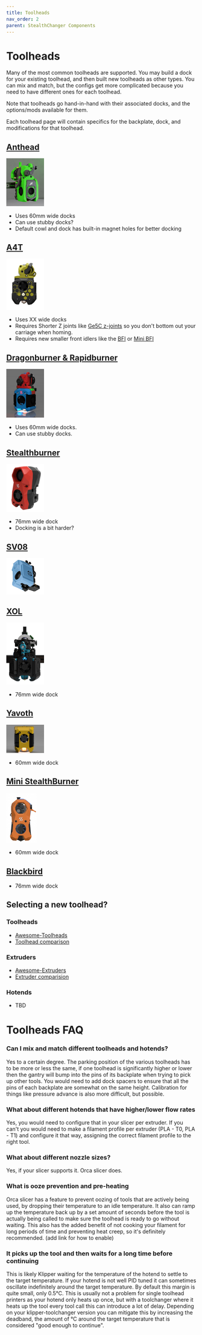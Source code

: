 ```yaml
---
title: Toolheads
nav_order: 2
parent: StealthChanger Components
---
```

<!-- Use the page layout at TOC.md:  https://github.com/sdylewski/StealthChanger/blob/main/docs/TOC.md -->
# Toolheads

Many of the most common toolheads are supported.  You may build a dock for your existing toolhead, and then built new toolheads as other types. You can mix and match, but the configs get more complicated because you need to have different ones for each toolhead. 

Note that toolheads go hand-in-hand with their associated docks, and the options/mods available for them. 

Each toolhead page will contain specifics for the backplate, dock, and modifications for that toolhead.


## [Anthead](Anthead.md)
[<img src="../media/Toolheads/Anthead.png" width=100>](Anthead.md)

* Uses 60mm wide docks
* Can use stubby docks? 
* Default cowl and dock has built-in magnet holes for better docking


## [A4T](A4T.md)
[<img src="../media/Toolheads/A4t.png" width=100>](A4T.md)

* Uses XX wide docks
* Requires Shorter Z joints like <a href="https://github.com/VoronDesign/VoronUsers/tree/main/printer_mods/hartk1213/Voron2.4_GE5C">Ge5C z-joints</a> so you don't bottom out your carriage when homing.
* Requires new smaller front idlers like the <a href="https://github.com/clee/VoronBFI">BFI</a> or <a href="https://github.com/DraftShift/StealthChanger/tree/main/UserMods/BT123/MiniBFI%20%2B%20MicroBFI">Mini BFI</a>

	
## [Dragonburner & Rapidburner](Dragonburner.md)
[<img src="../media/Toolheads/Dragonburner.png" width=100>](Dragonburner.md)

* Uses 60mm wide docks.
* Can use stubby docks.

## [Stealthburner](Stealthburner.md)
[<img src="../media/Toolheads/Stealthburner.png" width=100>](Stealthburner.md)

* 76mm wide dock
* Docking is a bit harder? 
		
## [SV08](SV08.md)
[<img src="../media/Toolheads/SV08.png" width=100>](SV08.md)

		
## [XOL](XOL.md)
[<img src="../media/Toolheads/Xol.png" width=100>](XOL.md)

* 76mm wide dock

## [Yavoth](Yavoth.md)
[<img src="../media/Toolheads/yavoth.png" width=100>](Yavoth.md)

* 60mm wide dock

## [Mini StealthBurner](MiniSB.md)
[<img src="../media/Toolheads/MiniSB.png" width=80>](MiniSB.md)

* 60mm wide dock

## [Blackbird](Blackbird.md)

* 76mm wide dock


## Selecting a new toolhead?

### Toolheads
* [Awesome-Toolheads](https://github.com/SartorialGrunt0/Awesome-Toolheads?tab=readme-ov-file)
* [Toolhead comparison](https://3dp-info.fyi/toolhead-comparison)

### Extruders
* [Awesome-Extruders](https://github.com/SartorialGrunt0/Awesome-Toolheads?tab=readme-ov-file)
* [Extruder comparision](https://3dp-info.fyi/extruder-comparison)

### Hotends
* TBD

# Toolheads FAQ

### Can I mix and match different toolheads and hotends?
Yes to a certain degree. The parking position of the various toolheads has to be more or less the same, if one toolhead is significantly higher or lower then the gantry will bump into the pins of its backplate when trying to pick up other tools. You would need to add dock spacers to ensure that all the pins of each backplate are somewhat on the same height. Calibration for things like pressure advance is also more difficult, but possible.

### What about different hotends that have higher/lower flow rates
Yes, you would need to configure that in your slicer per extruder. If you can't you would need to make a filament profile per extruder (PLA - T0, PLA - T1) and configure it that way, assigning the correct filament profile to the right tool.

### What about different nozzle sizes?
Yes, if your slicer supports it. Orca slicer does.

### What is ooze prevention and pre-heating
Orca slicer has a feature to prevent oozing of tools that are actively being used, by dropping their temperature to an idle temperature. It also can ramp up the temperature back up by a set amount of seconds before the tool is actually being called to make sure the toolhead is ready to go without waiting. This also has the added benefit of not cooking your filament for long periods of time and preventing heat creep, so it's definitely recommended.
(add link for how to enable)

### It picks up the tool and then waits for a long time before continuing
This is likely Klipper waiting for the temperature of the hotend to settle to the target temperature. If your hotend is not well PID tuned it can sometimes oscillate indefinitely around the target temperature. By default this margin is quite small, only 0.5°C. This is usually not a problem for single toolhead printers as your hotend only heats up once, but with a toolchanger where it heats up the tool every tool call this can introduce a lot of delay. Depending on your klipper-toolchanger version you can mitigate this by increasing the deadband, the amount of °C around the target temperature that is considered "good enough to continue".










